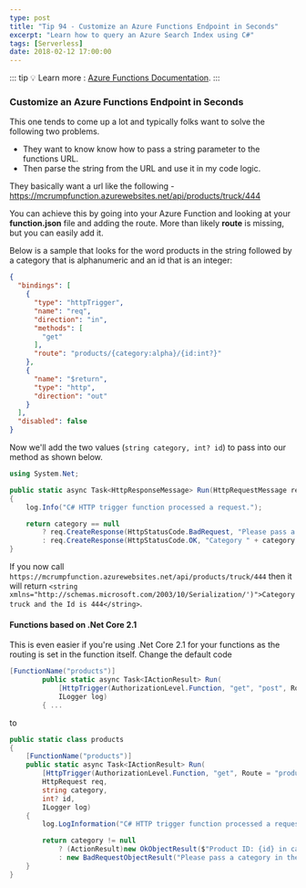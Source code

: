 ```yaml
---
type: post
title: "Tip 94 - Customize an Azure Functions Endpoint in Seconds"
excerpt: "Learn how to query an Azure Search Index using C#"
tags: [Serverless]
date: 2018-02-12 17:00:00
---
```


::: tip
:bulb: Learn more : [Azure Functions Documentation](https://docs.microsoft.com/azure/azure-functions/?WT.mc_id=docs-azuredevtips-azureappsdev).
:::

### Customize an Azure Functions Endpoint in Seconds

This one tends to come up a lot and typically folks want to solve the following two problems.

* They want to know know how to pass a string parameter to the functions URL.
* Then parse the string from the URL and use it in my code logic.

They basically want a url like the following - https://mcrumpfunction.azurewebsites.net/api/products/truck/444

You can achieve this by going into your Azure Function and looking at your **function.json** file and adding the route. More than likely **route** is missing, but you can easily add it.

Below is a sample that looks for the word products in the string followed by a category that is alphanumeric and an id that is an integer:

```json
{
  "bindings": [
    {
      "type": "httpTrigger",
      "name": "req",
      "direction": "in",
      "methods": [
        "get"
      ],
      "route": "products/{category:alpha}/{id:int?}"
    },
    {
      "name": "$return",
      "type": "http",
      "direction": "out"
    }
  ],
  "disabled": false
}
```

Now we'll add the two values (`string category, int? id`) to pass into our method as shown below.

```csharp
using System.Net;

public static async Task<HttpResponseMessage> Run(HttpRequestMessage req, string category, int? id, TraceWriter log)
{
    log.Info("C# HTTP trigger function processed a request.");

    return category == null
        ? req.CreateResponse(HttpStatusCode.BadRequest, "Please pass a category")
        : req.CreateResponse(HttpStatusCode.OK, "Category " + category + " and the Id is " + id);
}
```

If you now call `https://mcrumpfunction.azurewebsites.net/api/products/truck/444` then it will return `<string xmlns="http://schemas.microsoft.com/2003/10/Serialization/')">Category truck and the Id is 444</string>`.


####  Functions based on .Net Core 2.1

This is even easier if you're using .Net Core 2.1 for your functions as the routing is set in the function itself. Change the default code

```csharp
[FunctionName("products")]
        public static async Task<IActionResult> Run(
            [HttpTrigger(AuthorizationLevel.Function, "get", "post", Route = null)] HttpRequest req,
            ILogger log)
        { ...
```
to
```csharp
public static class products
{
	[FunctionName("products")]
	public static async Task<IActionResult> Run(
		[HttpTrigger(AuthorizationLevel.Function, "get", Route = "products/{category:alpha}/{id:int?}")]
		HttpRequest req,
		string category,
		int? id,
		ILogger log)
	{
		log.LogInformation("C# HTTP trigger function processed a request.");

		return category != null
			? (ActionResult)new OkObjectResult($"Product ID: {id} in category {category}")
			: new BadRequestObjectResult("Please pass a category in the url");
	}
}
```


